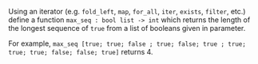 <script>
MathJax = {
  loader: {load: ['input/asciimath', 'output/chtml']},
  asciimath: {
    delimiters: [['$','$'], ['`','`']]
  }
}
</script>

<script src="https://polyfill.io/v3/polyfill.min.js?features=es6"></script>
<script type="text/javascript" id="MathJax-script" async
  src="https://cdn.jsdelivr.net/npm/mathjax@3/es5/startup.js"></script>

Using an iterator (e.g. `fold_left`, `map`, `for_all`, `iter`, `exists`, `filter`,  etc.) define a function `max_seq : bool list -> int` which returns the length of the longest sequence of `true` from a list of booleans given in parameter.

For example, `max_seq [true; true; false ; true; false; true ; true; true; true; false; false; true]` returns $4$.